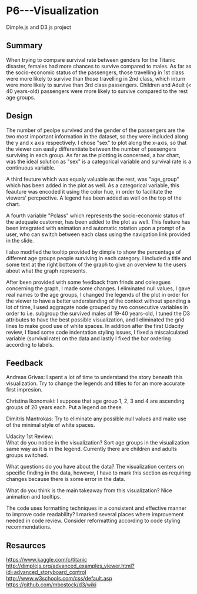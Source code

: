 # P6---Visualization
Dimple.js and D3.js project

## Summary
When trying to compare survival rate between genders for the Titanic disaster, females had more chances to survive compared to males. As far as the socio-economic status of the passengers, those travelling in 1st class were more likely to survive than those travelling in 2nd class, which inturn were more likely to survive than 3rd class passengers. Children and Adult (< 40 years-old) passengers were more likely to survive compared to the rest age groups.

## Design
The number of peolpe survived and the gender of the passengers are the two most important information in the dataset, so they were included along the y and x axis respectively. I chose "sex" to plot along the x-axis, so that the viewer can easily differentiate between the number of passengers surviving in each group. As far as the plotting is concerned, a bar chart, was the ideal solution as "sex" is a categorical variable and survival rate is a continuous variable.

A third feuture which was equaly valuable as the rest, was "age_group" which has been added in the plot as well. As a categorical variable, this feauture was encoded it using the color hue, in order to facilitate the viewers' percpective. A legend has been added as well on the top of the chart.

A fourth variable "Pclass" which represents the socio-economic status of the adequate customer, has been added to the plot as well. This feature has been integrated with animation and automatic rotation upon a prompt of a user, who can switch between each class using the navigation link provided in the slide.

I also modified the tooltip provided by dimple to show the percentage of different age groups people surviving in each category. I included a title and some text at the right bottom of the graph to give an overview to the users about what the graph represents.

After been provided with some feedback from frinds and coleagues concerning the graph, I made some changes. I eliminated null values, I gave real names to the age groups, I changed the legends of the plot in order for the viewer to have a better understanding of the context without spending a lot of time, I used aggragate node grouped by two consecutive variables in order to i.e. subgroup the survived males of 19-40 years-old, I tuned the D3 attributes to have the best possible visualization, and I eliminated the grid lines to make good use of white spaces.
In addition after the first Udacity review, I fixed some code indentation styling issues, I fixed a miscalculated variable (survival rate) on the data and lastly I fixed the bar ordering according to labels.

## Feedback
Andreas Grivas: I spent a lot of time to understand the story beneath this visualization. Try to change the legends and titles to for an more accurate first impresion.

Christina Ikonomaki: I suppose that age group 1, 2, 3 and 4 are ascending groups of 20 years each. Put a legend on these.

Dimitris Mantrokas: Try to eliminate any possible null values and make use of the minimal style of white spaces. 

Udacity 1st Review:  
What do you notice in the visualization?
Sort age groups in the visualization same way as it is in the legend. Currently there are children and adults groups switched.

What questions do you have about the data?
The visualization centers on specific finding in the data, however, I have to mark this section as requiring changes because there is some error in the data.

What do you think is the main takeaway from this visualization?
Nice animation and tooltips.

The code uses formatting techniques in a consistent and effective manner to improve code readability?
I marked several places where improvement needed in code review. Consider reformatting according to code styling recommendations.

## Resaurces
https://www.kaggle.com/c/titanic
http://dimplejs.org/advanced_examples_viewer.html?id=advanced_storyboard_control
http://www.w3schools.com/css/default.asp
https://github.com/mbostock/d3/wiki